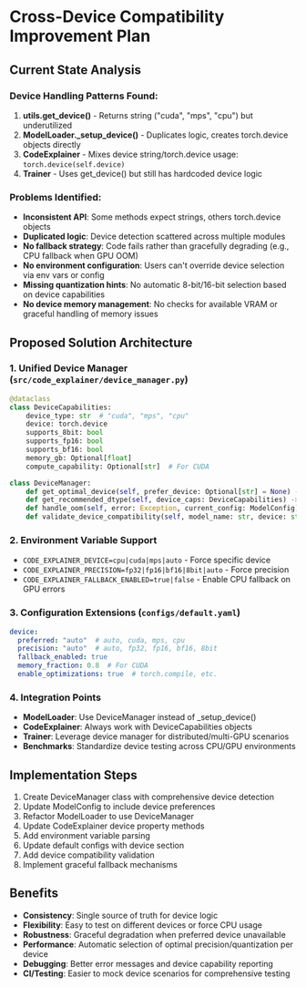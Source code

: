 # Cross-Device Compatibility Improvement Plan

## Current State Analysis

### Device Handling Patterns Found:
1. **utils.get_device()** - Returns string ("cuda", "mps", "cpu") but underutilized
2. **ModelLoader._setup_device()** - Duplicates logic, creates torch.device objects directly
3. **CodeExplainer** - Mixes device string/torch.device usage: `torch.device(self.device)`
4. **Trainer** - Uses get_device() but still has hardcoded device logic

### Problems Identified:
- **Inconsistent API**: Some methods expect strings, others torch.device objects
- **Duplicated logic**: Device detection scattered across multiple modules
- **No fallback strategy**: Code fails rather than gracefully degrading (e.g., CPU fallback when GPU OOM)
- **No environment configuration**: Users can't override device selection via env vars or config
- **Missing quantization hints**: No automatic 8-bit/16-bit selection based on device capabilities
- **No device memory management**: No checks for available VRAM or graceful handling of memory issues

## Proposed Solution Architecture

### 1. Unified Device Manager (`src/code_explainer/device_manager.py`)
```python
@dataclass
class DeviceCapabilities:
    device_type: str  # "cuda", "mps", "cpu"
    device: torch.device
    supports_8bit: bool
    supports_fp16: bool
    supports_bf16: bool
    memory_gb: Optional[float]
    compute_capability: Optional[str]  # For CUDA

class DeviceManager:
    def get_optimal_device(self, prefer_device: Optional[str] = None) -> DeviceCapabilities
    def get_recommended_dtype(self, device_caps: DeviceCapabilities) -> torch.dtype
    def handle_oom(self, error: Exception, current_config: ModelConfig) -> ModelConfig
    def validate_device_compatibility(self, model_name: str, device: str) -> bool
```

### 2. Environment Variable Support
- `CODE_EXPLAINER_DEVICE=cpu|cuda|mps|auto` - Force specific device
- `CODE_EXPLAINER_PRECISION=fp32|fp16|bf16|8bit|auto` - Force precision
- `CODE_EXPLAINER_FALLBACK_ENABLED=true|false` - Enable CPU fallback on GPU errors

### 3. Configuration Extensions (`configs/default.yaml`)
```yaml
device:
  preferred: "auto"  # auto, cuda, mps, cpu
  precision: "auto"  # auto, fp32, fp16, bf16, 8bit
  fallback_enabled: true
  memory_fraction: 0.8  # For CUDA
  enable_optimizations: true  # torch.compile, etc.
```

### 4. Integration Points
- **ModelLoader**: Use DeviceManager instead of _setup_device()
- **CodeExplainer**: Always work with DeviceCapabilities objects
- **Trainer**: Leverage device manager for distributed/multi-GPU scenarios
- **Benchmarks**: Standardize device testing across CPU/GPU environments

## Implementation Steps
1. Create DeviceManager class with comprehensive device detection
2. Update ModelConfig to include device preferences
3. Refactor ModelLoader to use DeviceManager
4. Update CodeExplainer device property methods
5. Add environment variable parsing
6. Update default configs with device section
7. Add device compatibility validation
8. Implement graceful fallback mechanisms

## Benefits
- **Consistency**: Single source of truth for device logic
- **Flexibility**: Easy to test on different devices or force CPU usage
- **Robustness**: Graceful degradation when preferred device unavailable
- **Performance**: Automatic selection of optimal precision/quantization per device
- **Debugging**: Better error messages and device capability reporting
- **CI/Testing**: Easier to mock device scenarios for comprehensive testing